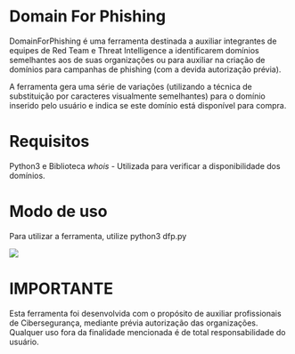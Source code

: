<div>
  <h1>Domain For Phishing</h1>
  <p>DomainForPhishing é uma ferramenta destinada a auxiliar integrantes de equipes de Red Team e Threat Intelligence a identificarem domínios semelhantes aos de suas organizações ou para auxiliar na criação de domínios para campanhas de phishing (com a devida autorização prévia).</p>
  <p>A ferramenta gera uma série de variações (utilizando a técnica de substituição por caracteres visualmente semelhantes) para o domínio inserido pelo usuário e indica se este domínio está disponível para compra.</p>
</div>
<div>
  <h1>Requisitos</h1> 
  <p>Python3 e Biblioteca <i>whois</i> - Utilizada para verificar a disponibilidade dos domínios.</p> 
</div>
<div>
  <h1>Modo de uso</h1>
  <p>Para utilizar a ferramenta, utilize python3 dfp.py</p>
  <img src="https://github.com/Gabrielzw7/DomainForPhishing/assets/75531871/8fa89f54-4244-47cc-9783-51d12e744f86">
</div>
<div>
  <h1>IMPORTANTE</h1>
  <p>Esta ferramenta foi desenvolvida com o propósito de auxiliar profissionais de Cibersegurança, mediante prévia autorização das organizações. Qualquer uso fora da finalidade mencionada é de total responsabilidade do usuário.</p> 
</div>
